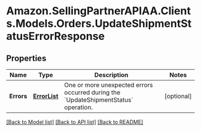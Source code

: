 # Amazon.SellingPartnerAPIAA.Clients.Models.Orders.UpdateShipmentStatusErrorResponse
## Properties

Name | Type | Description | Notes
------------ | ------------- | ------------- | -------------
**Errors** | [**ErrorList**](ErrorList.md) | One or more unexpected errors occurred during the &#x60;UpdateShipmentStatus&#x60; operation. | [optional] 

[[Back to Model list]](../README.md#documentation-for-models) [[Back to API list]](../README.md#documentation-for-api-endpoints) [[Back to README]](../README.md)

